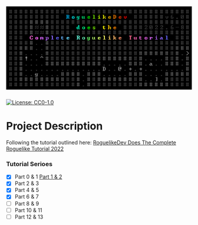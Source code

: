 <h1 align="center">
  <br>
   <img src="data/roguelikedev_logo.png" alt="Logo RogueLikeDev" />
  <br>
</h1>

[![License: CC0-1.0](https://img.shields.io/badge/License-CC0_1.0-lightgrey.svg)](http://creativecommons.org/publicdomain/zero/1.0/)


# Project Description
Following the tutorial outlined here:
[RoguelikeDev Does The Complete Roguelike Tutorial 2022](https://www.reddit.com/r/roguelikedev/comments/vhfsda/roguelikedev_does_the_complete_roguelike_tutorial/)

### Tutorial Serioes

- [x] Part 0 & 1 [Part 1 & 2](https://www.reddit.com/r/roguelikedev/comments/vm9yam/roguelikedev_does_the_complete_roguelike_tutorial/)
- [x] Part 2 & 3
- [x] Part 4 & 5
- [x] Part 6 & 7
- [ ] Part 8 & 9
- [ ] Part 10 & 11
- [ ] Part 12 & 13
